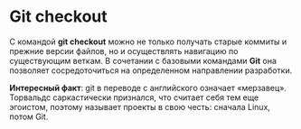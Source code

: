 # Git checkout


С командой **git checkout** можно не только получать старые коммиты и прежние версии файлов, но и осуществлять навигацию по существующим веткам. В сочетании с базовыми командами **Git** она позволяет сосредоточиться на определенном направлении разработки.


**Интересный факт**: git в переводе с английского означает «мерзавец». Торвальдс саркастически признался, что считает себя тем еще эгоистом, поэтому называет проекты в свою честь: сначала Linux, потом Git.

